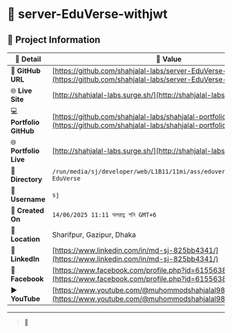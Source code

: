 # 🌟 server-EduVerse-withjwt

## 📂 Project Information

| 📝 **Detail**           | 📌 **Value**                                                                                                           |
| ----------------------- | ---------------------------------------------------------------------------------------------------------------------- |
| 🔗 **GitHub URL**       | [https://github.com/shahjalal-labs/server-EduVerse-withjwt](https://github.com/shahjalal-labs/server-EduVerse-withjwt) |
| 🌐 **Live Site**        | [http://shahjalal-labs.surge.sh/](http://shahjalal-labs.surge.sh/)                                                     |
| 💻 **Portfolio GitHub** | [https://github.com/shahjalal-labs/shahjalal-portfolio](https://github.com/shahjalal-labs/shahjalal-portfolio)         |
| 🌐 **Portfolio Live**   | [http://shahjalal-labs.surge.sh/](http://shahjalal-labs.surge.sh/)                                                     |
| 📁 **Directory**        | `/run/media/sj/developer/web/L1B11/11mi/ass/eduversewithjwt/server-EduVerse`                                           |
| 👤 **Username**         | `sj`                                                                                                                   |
| 📅 **Created On**       | `14/06/2025 11:11 অপরাহ্ণ শনি GMT+6`                                                                                   |
| 📍 **Location**         | Sharifpur, Gazipur, Dhaka                                                                                              |
| 💼 **LinkedIn**         | [https://www.linkedin.com/in/md-sj-825bb4341/](https://www.linkedin.com/in/md-sj-825bb4341/)                           |
| 📘 **Facebook**         | [https://www.facebook.com/profile.php?id=61556383702555](https://www.facebook.com/profile.php?id=61556383702555)       |
| ▶️ **YouTube**          | [https://www.youtube.com/@muhommodshahjalal9811](https://www.youtube.com/@muhommodshahjalal9811)                       |

---

> 🚀
